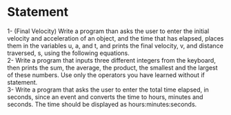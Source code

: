 # Statement
1- (Final Velocity) Write a program than asks the user to enter the initial velocity and acceleration
of an object, and the time that has elapsed, places them in the variables u, a, and t, and prints
the final velocity, v, and distance traversed, s, using the following equations.<br/>
2- Write a program that inputs three different integers from the keyboard, then prints the sum, the
average, the product, the smallest and the largest of these numbers. Use only the operators you
have learned without if statement.<br/>
3- Write a program that asks the user to enter the total time elapsed, in seconds, since an event
and converts the time to hours, minutes and seconds. The time should be displayed as
hours:minutes:seconds.